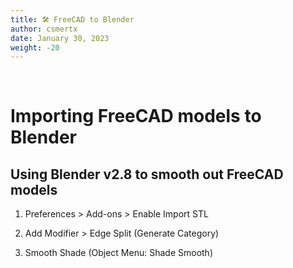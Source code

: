 ```yaml
---
title: 🛠️ FreeCAD to Blender
author: csmertx
date: January 30, 2023
weight: -20
---
```


<br />

# Importing FreeCAD models to Blender

## Using Blender v2.8 to smooth out FreeCAD models

1. Preferences > Add-ons > Enable Import STL

2. Add Modifier > Edge Split (Generate Category)

3. Smooth Shade (Object Menu: Shade Smooth)
